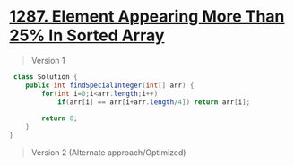 # [1287. Element Appearing More Than 25% In Sorted Array](https://leetcode.com/problems/element-appearing-more-than-25-in-sorted-array/)
> Version 1
```java
 class Solution {
    public int findSpecialInteger(int[] arr) {
        for(int i=0;i<arr.length;i++)
            if(arr[i] == arr[i+arr.length/4]) return arr[i];
        
        return 0;
    }
}
```

> Version 2 (Alternate approach/Optimized)